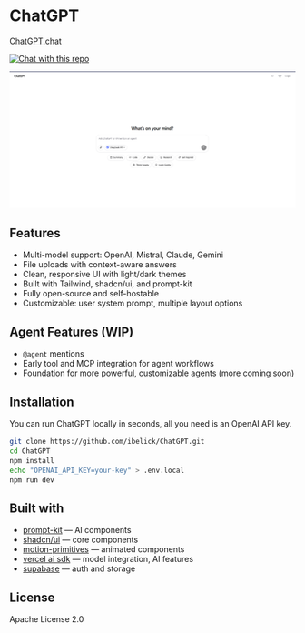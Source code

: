 # ChatGPT

[ChatGPT.chat](https://regal-fenglisu-19f212.netlify.app)

[![Chat with this repo](https://regal-fenglisu-19f212.netlify.app/button/github.svg)](https://regal-fenglisu-19f212.netlify.app/?agent=github/ibelick/ChatGPT)

![ChatGPT screenshot](./public/Screenshot.png)

## Features

- Multi-model support: OpenAI, Mistral, Claude, Gemini
- File uploads with context-aware answers
- Clean, responsive UI with light/dark themes
- Built with Tailwind, shadcn/ui, and prompt-kit
- Fully open-source and self-hostable
- Customizable: user system prompt, multiple layout options

## Agent Features (WIP)

- `@agent` mentions
- Early tool and MCP integration for agent workflows
- Foundation for more powerful, customizable agents (more coming soon)

## Installation

You can run ChatGPT locally in seconds, all you need is an OpenAI API key.

```bash
git clone https://github.com/ibelick/ChatGPT.git
cd ChatGPT
npm install
echo "OPENAI_API_KEY=your-key" > .env.local
npm run dev
```

## Built with

- [prompt-kit](https://prompt-kit.com/) — AI components
- [shadcn/ui](https://ui.shadcn.com) — core components
- [motion-primitives](https://motion-primitives.com) — animated components
- [vercel ai sdk](https://vercel.com/blog/introducing-the-vercel-ai-sdk) — model integration, AI features
- [supabase](https://supabase.com) — auth and storage

## License

Apache License 2.0
